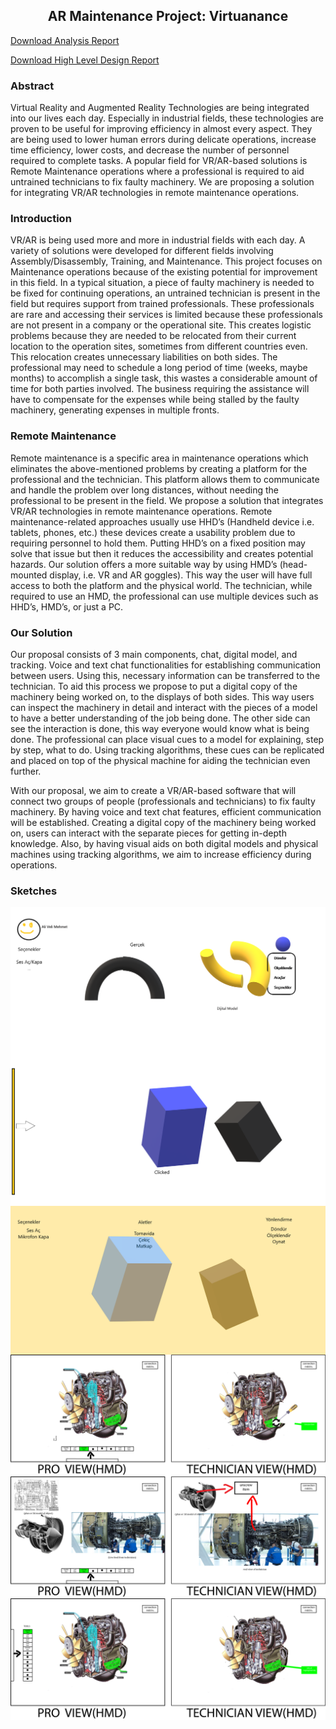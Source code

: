 ## <center>AR Maintenance Project: Virtuanance</center>
<a href="Virtuanance_-_Analysis_Report.pdf">Download Analysis Report</a>

<a href="HighLevelDesign_Report_Virtuanance.pdf">Download High Level Design Report</a>
### Abstract

Virtual Reality and Augmented Reality Technologies are being integrated into our lives each day. Especially in industrial fields, these technologies are proven to be useful for improving efficiency in almost every aspect. They are being used to lower human errors during delicate operations, increase time efficiency, lower costs, and decrease the number of personnel required to complete tasks. A popular field for VR/AR-based solutions is Remote Maintenance operations where a professional is required to aid untrained technicians to fix faulty machinery. We are proposing a solution for integrating VR/AR technologies in remote maintenance operations.

### Introduction

VR/AR is being used more and more in industrial fields with each day. A variety of solutions were developed for different fields involving Assembly/Disassembly, Training, and Maintenance. This project focuses on Maintenance operations because of the existing potential for improvement in this field. In a typical situation, a piece of faulty machinery is needed to be fixed for continuing operations, an untrained technician is present in the field but requires support from trained professionals. These professionals are rare and accessing their services is limited because these professionals are not present in a company or the operational site. This creates logistic problems because they are needed to be relocated from their current location to the operation sites, sometimes from different countries even. This relocation creates unnecessary liabilities on both sides. The professional may need to schedule a long period of time (weeks, maybe months) to accomplish a single task, this wastes a considerable amount of time for both parties involved. The business requiring the assistance will have to compensate for the expenses while being stalled by the faulty machinery, generating expenses in multiple fronts. 

### Remote Maintenance

Remote maintenance is a specific area in maintenance operations which eliminates the above-mentioned problems by creating a platform for the professional and the technician. This platform allows them to communicate and handle the problem over long distances, without needing the professional to be present in the field. We propose a solution that integrates VR/AR technologies in remote maintenance operations. Remote maintenance-related approaches usually use HHD’s (Handheld device i.e. tablets, phones, etc.) these devices create a usability problem due to requiring personnel to hold them. Putting HHD’s on a fixed position may solve that issue but then it reduces the accessibility and creates potential hazards. Our solution offers a more suitable way by using HMD’s (head-mounted display, i.e. VR and AR goggles). This way the user will have full access to both the platform and the physical world. The technician, while required to use an HMD, the professional can use multiple devices such as HHD’s, HMD’s, or just a PC.

### Our Solution

Our proposal consists of 3 main components, chat, digital model, and tracking. Voice and text chat functionalities for establishing communication between users. Using this, necessary information can be transferred to the technician. To aid this process we propose to put a digital copy of the machinery being worked on, to the displays of both sides. This way users can inspect the machinery in detail and interact with the pieces of a model to have a better understanding of the job being done. The other side can see the interaction is done, this way everyone would know what is being done. The professional can place visual cues to a model for explaining, step by step, what to do. Using tracking algorithms, these cues can be replicated and placed on top of the physical machine for aiding the technician even further.

With our proposal, we aim to create a VR/AR-based software that will connect two groups of people (professionals and technicians) to fix faulty machinery. By having voice and text chat features, efficient communication will be established. Creating a digital copy of the machinery being worked on, users can interact with the separate pieces for getting in-depth knowledge. Also, by having visual aids on both digital models and physical machines using tracking algorithms, we aim to increase efficiency during operations.

### Sketches

<img src="https://github.com/Virtuanance/Virtuanance.com/blob/main/1.png?raw=true" style="display: block; margin: auto;" />
<img src="https://github.com/Virtuanance/Virtuanance.com/blob/main/2.png?raw=true" style="display: block; margin: auto;" />
<img src="https://github.com/Virtuanance/Virtuanance.com/blob/main/3.png?raw=true" style="display: block; margin: auto;" />
<img src="https://github.com/Virtuanance/Virtuanance.com/blob/main/4.png?raw=true" style="display: block; margin: auto;" />
<img src="https://github.com/Virtuanance/Virtuanance.com/blob/main/5.png?raw=true" style="display: block; margin: auto;" />
<img src="https://github.com/Virtuanance/Virtuanance.com/blob/main/6.png?raw=true" style="display: block; margin: auto;" />
